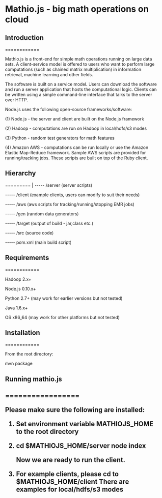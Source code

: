 <h1>Mathio.js - big math operations on cloud</h1>

<h2>Introduction</h2>
============

Mathio.js is a front-end for simple math operations running on large data sets. A client-service model is offered to users
 who want to perform large computations (such as chained matrix multiplication) in information retrieval, machine learning 
 and other fields.
 
 The software is built on a service model. Users can download the software and run a server application that hosts the
 computational logic. Clients can be written using a simple command-line interface that talks to the server over HTTP.
 
 Node.js uses the following open-source frameworks/software:
 
 (1) Node.js - the server and client are built on the Node.js framework
 
 (2) Hadoop - computations are run on Hadoop in local/hdfs/s3 modes
 
 (3) Python - random test generators for math features
 
 (4) Amazon AWS - computations can be run locally or use the Amazon Elastic Map-Reduce framework. Sample AWS scripts are
 provided for running/tracking jobs. These scripts are built on top of the Ruby client.
 
 <h2>Hierarchy</h2>
 =========
 
 <root>
 |
 ----- /server (server scripts)
 
 ----- /client (example clients, users can modify to suit their needs)
 
 ----- /aws (aws scripts for tracking/running/stopping EMR jobs)
 
 ----- /gen (random data generators)
 
 ----- /target (output of build - jar,class etc.)
 
 ----- /src (source code)
 
 ----- pom.xml (main build script)
 
<h2>Requirements</h2>
============

Hadoop 2.x+

Node.js 0.10.x+

Python 2.7+ (may work for earlier versions but not tested)

Java 1.6.x+ 

OS x86_64 (may work for other platforms but not tested)

<h2>Installation</h2>
============

From the root directory:

mvn package

<h2>Running mathio.js<h2>
=================

Please make sure the following are installed:

1. Set environment variable MATHIOJS_HOME to the root directory

2. cd $MATHIOJS_HOME/server
   node index
   
   Now we are ready to run the client.
   
3. For example clients, please cd to $MATHIOJS_HOME/client
   There are examples for local/hdfs/s3 modes
   

   


